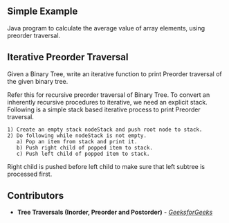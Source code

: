 ## Simple Example 

Java program to calculate the average value of array elements, using preorder traversal.

## Iterative Preorder Traversal

Given a Binary Tree, write an iterative function to print Preorder traversal of the given binary tree.

Refer this for recursive preorder traversal of Binary Tree. To convert an inherently recursive procedures to iterative, we need an explicit stack. Following is a simple stack based iterative process to print Preorder traversal.
```
1) Create an empty stack nodeStack and push root node to stack.
2) Do following while nodeStack is not empty.
   a) Pop an item from stack and print it.
   b) Push right child of popped item to stack.
   c) Push left child of popped item to stack.
```

Right child is pushed before left child to make sure that left subtree is processed first.

## Contributors

* **Tree Traversals (Inorder, Preorder and Postorder)** - [*GeeksforGeeks*](http://www.geeksforgeeks.org/)

